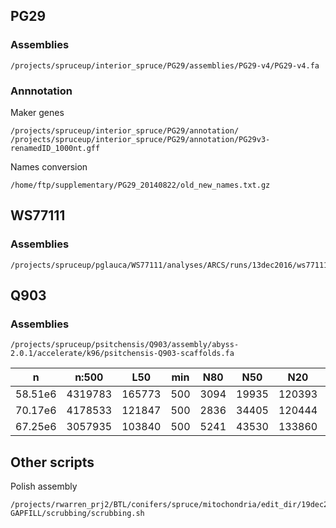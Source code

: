 ## PG29

### Assemblies

```
/projects/spruceup/interior_spruce/PG29/assemblies/PG29-v4/PG29-v4.fa
```


### Annnotation 

Maker genes
```
/projects/spruceup/interior_spruce/PG29/annotation/
/projects/spruceup/interior_spruce/PG29/annotation/PG29v3-renamedID_1000nt.gff
```
Names conversion
```
/home/ftp/supplementary/PG29_20140822/old_new_names.txt.gz
```

## WS77111


### Assemblies

```
/projects/spruceup/pglauca/WS77111/analyses/ARCS/runs/13dec2016/ws77111_c3r0.05e30000_l2_a0.9.scaffolds.fa
```

## Q903

### Assemblies

```
/projects/spruceup/psitchensis/Q903/assembly/abyss-2.0.1/accelerate/k96/psitchensis-Q903-scaffolds.fa
```

|n	|n:500	|L50	|min	|N80	|N50	|N20	|E-size	|max	|sum	|name	|
|:-------:|:-------:|:-----:|:---:|:---:|:-----:|:-----:|:-----:|:-------:|:-------:|:-------------:|
|58.51e6	|4319783	|165773	|500	|3094	|19935	|120393	|69093	|1347868	|22.42e9	|ws77111sealed1.fa|
|70.17e6	|4178533	|121847	|500	|2836	|34405	|120444	|70925	|1446508	|20.78e9	|PG29_V3.fa	|
|67.25e6	|3057935	|103840	|500	|5241	|43530	|133860	|79575	|1448480	|20.65e9	|PG29_V4.fa	|


## Other scripts

Polish assembly

```
/projects/rwarren_prj2/BTL/conifers/spruce/mitochondria/edit_dir/19dec2014_rescaffolding/SEALER-GAPFILL/scrubbing/scrubbing.sh
```
